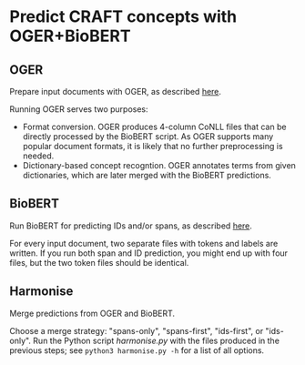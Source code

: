 # Predict CRAFT concepts with OGER+BioBERT

## OGER

Prepare input documents with OGER, as described [here](oger/README.md).

Running OGER serves two purposes:
- Format conversion. OGER produces 4-column CoNLL files that can be directly processed by the BioBERT script. As OGER supports many popular document formats, it is likely that no further preprocessing is needed.
- Dictionary-based concept recogntion. OGER annotates terms from given dictionaries, which are later merged with the BioBERT predictions.


## BioBERT

Run BioBERT for predicting IDs and/or spans, as described [here](biobert/README.md).

For every input document, two separate files with tokens and labels are written.
If you run both span and ID prediction, you might end up with four files, but the two token files should be identical.


## Harmonise

Merge predictions from OGER and BioBERT.

Choose a merge strategy: "spans-only", "spans-first", "ids-first", or "ids-only".
Run the Python script _harmonise.py_ with the files produced in the previous steps; see `python3 harmonise.py -h` for a list of all options.
